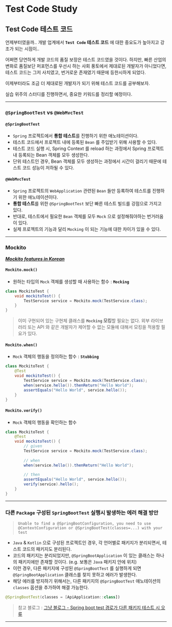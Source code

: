 # Test Code Study

## Test Code 테스트 코드

언제부터였을까.. 
개발 업계에서 **`Test Code` 테스트 코드** 에 대한 중요도가 높아지고 강조가 되는 시점이.. 

어쩌면 당연하게 개발 코드의 품질 보장은 테스트 코드였을 것이다.
하지만, 빠른 산업의 변화로 품질보단 퍼포먼스를 우선시 하는 사회 풍토에서 제대로된 개발자가 아니었다면,
테스트 코드는 그저 사치였고, 번거로운 존재였기 때문에 등한시하게 되었다.

이제부터라도 조금 더 제대로된 개발자가 되기 위해 테스트 코드를 공부해보자.

실습 위주의 스터디를 진행하면서, 중요한 키워드를 정리할 예정이다.

---

### `@SpringBootTest` vs `@WebMvcTest`

#### `@SpringBootTest`
- `Spring` 프로젝트에서 **통합 테스트**를 진행하기 위한 애노테이션이다.
- 테스트 코드에서 프로젝트 내에 등록된 `Bean` 를 주입받기 위해 사용할 수 있다.  
- 테스트 코드 실행 시, Spring Context 를 reload 하는 과정에서 Spring 프로젝트 내 등록되는 Bean 객체를 모두 생성한다.
- 단위 테스트인 경우, Bean 객체를 모두 생성하는 과정에서 시간이 걸리기 때문에 테스트 코드 성능이 저하될 수 있다.

#### `@WebMvcTest`
- `Spring` 프로젝트의 `WebApplication` 관련된 `Bean` 들만 등록하여 테스트를 진행하기 위한 애노테이션이다.
- **통합 테스트**를 위한 `@SpringBootTest` 보단 빠른 테스트 빌드를 강점으로 가지고 있다.
- 반대로, 테스트에서 필요한 `Bean` 객체를 모두 `Mock` 으로 설정해줘야하는 번거러움이 있다.
- 실제 프로젝트의 기능과 달리 `Mocking` 이 되는 기능에 대한 차이가 있을 수 있다.

---

### Mockito

***[Mockito features in Korean](https://github.com/mockito/mockito/wiki/Mockito-features-in-Korean)***

#### `Mockito.mock()`

- 원하는 타입의 `Mock` 객체를 생성할 때 사용하는 함수 : **`Mocking`**

```java
class MockitoTest {
    void mockitoTest() {
        TestService service = Mockito.mock(TestService.class);    
    }
}
```

> 이미 구현되어 있는 구현체 클래스를 **`Mocking` 모킹**할 필요는 없다. 외부 라이브러리 또는 API 와 같은 개발자가 제어할 수 없는 모듈에 대해서 모킹을 적용할 필요가 있다.

#### `Mockito.when()`

- `Mock` 객체의 행동을 정의하는 함수 : **`Stubbing`**

```java
class MockitoTest {
    @Test
    void mockitoTest() {
        TestService service = Mockito.mock(TestService.class);
        when(service.hello()).thenReturn("Hello World");
        assertEquals("Hello World", service.hello());
    }
}   
```

#### `Mockito.verify()`

- `Mock` 객체의 행동을 확인하는 함수

```java
class MockitoTest {
    @Test
    void mockitoTest() {
        // given
        TestService service = Mockito.mock(TestService.class);
        
        // when
        when(service.hello()).thenReturn("Hello World");
        
        // then
        assertEquals("Hello World", service.hello());
        verify(service).hello();
    }
}
```

---

### 다른 `Package` 구성된 `SpringBootTest` 실행시 발생하는 에러 해결 방안

> `Unable to find a @SpringBootConfiguration, you need to use @ContextConfiguration or @SpringBootTest(classes=...) with your test`

- `Java` & `Kotlin` 으로 구성된 프로젝트인 경우, 각 언어별로 패키지가 분리되면서, 테스트 코드의 패키지도 분리된다.
- 코드의 패키지는 분리되었지만, `@SpringBootApplication` 이 있는 클래스는 하나의 패키지에만 존재할 것이다. (e.g. 보통은 `Java` 패키지 안에 위치)
- 이런 경우, 다른 패키지에 구성된 `@SpringBootTest` 를 실행하게 되면 `@SpringBootApplication` 클래스를 찾지 못하고 에러가 발생한다.
- 해당 에러를 방지하기 위해서는, 다른 패키지의 `@SpringBootTest` 애노테이션의 `classes` 옵션을 추가하여 해결 가능한다.

```kotlin
@SpringBootTest(classes = [ApiApplication::class])
```

> 참고 블로그 : [그냥 블로그 - Spring boot test 경로가 다른 패키지 테스트 시 오류](https://unhosted.tistory.com/77)

---
